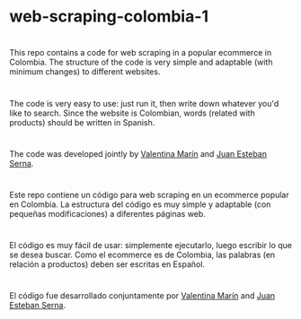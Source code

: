 # web-scraping-colombia-1
#
This repo contains a code for web scraping in a popular ecommerce in Colombia. The structure of the code is very simple and adaptable (with minimum changes) to different websites.
#
The code is very easy to use: just run it, then write down whatever you'd like to search.
Since the website is Colombian, words (related with products) should be written in Spanish.
#
The code was developed jointly by [Valentina Marín](https://github.com/valenmarinpe) and [Juan Esteban Serna](https://github.com/jnserna).
#
#
Este repo contiene un código para web scraping en un ecommerce popular en Colombia. La estructura del código es muy simple y adaptable (con pequeñas modificaciones) a diferentes páginas web.
#
El código es muy fácil de usar: simplemente ejecutarlo, luego escribir lo que se desea buscar.
Como el ecommerce es de Colombia, las palabras (en relación a productos) deben ser escritas en Español.
#
El código fue desarrollado conjuntamente por [Valentina Marín](https://github.com/valenmarinpe) and [Juan Esteban Serna](https://github.com/jnserna).
